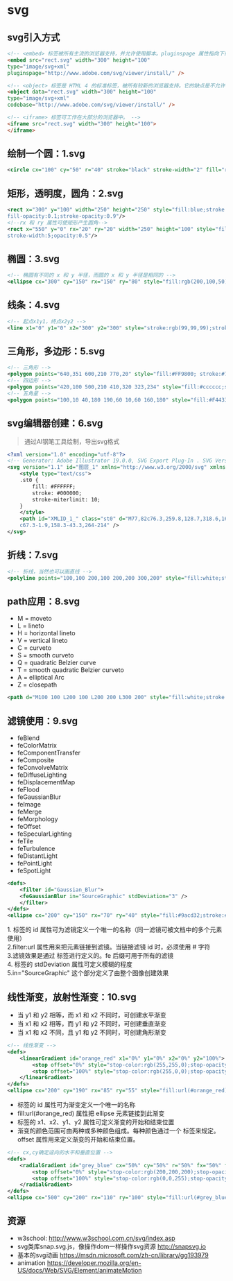 # svg

## svg引入方式
```html
<!-- <embed> 标签被所有主流的浏览器支持，并允许使用脚本。pluginspage 属性指向下载插件的 URL -->
<embed src="rect.svg" width="300" height="100" 
type="image/svg+xml"
pluginspage="http://www.adobe.com/svg/viewer/install/" />

<!-- <object> 标签是 HTML 4 的标准标签，被所有较新的浏览器支持。它的缺点是不允许使用脚本。codebase 属性指向下载插件的 URL。 -->
<object data="rect.svg" width="300" height="100" 
type="image/svg+xml"
codebase="http://www.adobe.com/svg/viewer/install/" />

<!-- <iframe> 标签可工作在大部分的浏览器中。 -->
<iframe src="rect.svg" width="300" height="100">
</iframe>
```
## 绘制一个圆：1.svg

```xml
<circle cx="100" cy="50" r="40" stroke="black" stroke-width="2" fill="red"/>
```

## 矩形，透明度，圆角：2.svg

```svg
<rect x="300" y="100" width="250" height="250" style="fill:blue;stroke:pink;stroke-width:5;
fill-opacity:0.1;stroke-opacity:0.9"/>
<!--rx 和 ry 属性可使矩形产生圆角-->
<rect x="550" y="0" rx="20" ry="20" width="250" height="100" style="fill:red;stroke:black;
stroke-width:5;opacity:0.5"/>
```

## 椭圆：3.svg

```svg
<!-- 椭圆有不同的 x 和 y 半径，而圆的 x 和 y 半径是相同的 -->
<ellipse cx="300" cy="150" rx="150" ry="80" style="fill:rgb(200,100,50);stroke:rgb(0,0,100);stroke-width:2"/>
```

## 线条：4.svg

```svg
<!-- 起点x1y1，终点x2y2 -->
<line x1="0" y1="0" x2="300" y2="300" style="stroke:rgb(99,99,99);stroke-width:2"/>
```

## 三角形，多边形：5.svg

```svg
<!-- 三角形 -->
<polygon points="640,351 600,210 770,20" style="fill:#FF9800; stroke:#795548;stroke-width:2"/>
<!-- 四边形 -->
<polygon points="420,100 500,210 410,320 323,234" style="fill:#cccccc;stroke:#000000;stroke-width:1"/>
<!-- 五角星 -->
<polygon points="100,10 40,180 190,60 10,60 160,180" style="fill:#F44336;stroke:#F44336;fill-rule:nonzero;" />
```

## svg编辑器创建：6.svg

> 通过AI钢笔工具绘制，导出svg格式

```svg
<?xml version="1.0" encoding="utf-8"?>
<!-- Generator: Adobe Illustrator 19.0.0, SVG Export Plug-In . SVG Version: 6.00 Build 0)  -->
<svg version="1.1" id="图层_1" xmlns="http://www.w3.org/2000/svg" xmlns:xlink="http://www.w3.org/1999/xlink" x="0px" y="0px" viewBox="0 0 960 560" style="enable-background:new 0 0 960 560;" xml:space="preserve">
    <style type="text/css">
    .st0 {
        fill: #FFFFFF;
        stroke: #000000;
        stroke-miterlimit: 10;
    }
    </style>
    <path id="XMLID_1_" class="st0" d="M77,82c76.3,259.8,128.7,318.6,164,316c54.2-3.9,54.3-150.9,149-183c88.7-30.1,153.1,77.2,266,74
	c67.3-1.9,158.3-43.3,264-214" />
</svg>
```

## 折线：7.svg

```svg
<!-- 折线，当然也可以画直线 -->
<polyline points="100,100 200,100 200,200 300,200" style="fill:white;stroke:red;stroke-width:2"/>
```

## path应用：8.svg

- M = moveto      
- L = lineto      
- H = horizontal lineto     
- V = vertical lineto     
- C = curveto     
- S = smooth curveto     
- Q = quadratic Belzier curve      
- T = smooth quadratic Belzier curveto      
- A = elliptical Arc     
- Z = closepath     

```svg
<path d="M100 100 L200 100 L200 200 L300 200" style="fill:white;stroke:green;stroke-width:2"/>
```

## 滤镜使用：9.svg

- feBlend      
- feColorMatrix      
- feComponentTransfer     
- feComposite    
- feConvolveMatrix    
- feDiffuseLighting       
- feDisplacementMap      
- feFlood        
- feGaussianBlur     
- feImage     
- feMerge    
- feMorphology    
- feOffset     
- feSpecularLighting    
- feTile    
- feTurbulence    
- feDistantLight    
- fePointLight       
- feSpotLight       

```svg
<defs>
	<filter id="Gaussian_Blur">
	<feGaussianBlur in="SourceGraphic" stdDeviation="3" />
	</filter>
</defs>
<ellipse cx="200" cy="150" rx="70" ry="40" style="fill:#9acd32;stroke:#ccc;stroke-width:2;filter:url(#Gaussian_Blur)"/>
```

 1.<filter> 标签的 id 属性可为滤镜定义一个唯一的名称（同一滤镜可被文档中的多个元素使用）     
 2.filter:url 属性用来把元素链接到滤镜。当链接滤镜 id 时，必须使用 # 字符     
 3.滤镜效果是通过 <feGaussianBlur> 标签进行定义的。fe 后缀可用于所有的滤镜     
 4.<feGaussianBlur> 标签的 stdDeviation 属性可定义模糊的程度       
 5.in="SourceGraphic" 这个部分定义了由整个图像创建效果    

## 线性渐变，放射性渐变：10.svg

- 当 y1 和 y2 相等，而 x1 和 x2 不同时，可创建水平渐变
- 当 x1 和 x2 相等，而 y1 和 y2 不同时，可创建垂直渐变
- 当 x1 和 x2 不同，且 y1 和 y2 不同时，可创建角形渐变

```svg
<!-- 线性渐变 -->
<defs>
	<linearGradient id="orange_red" x1="0%" y1="0%" x2="0%" y2="100%">
		<stop offset="0%" style="stop-color:rgb(255,255,0);stop-opacity:1"/>
		<stop offset="100%" style="stop-color:rgb(255,0,0);stop-opacity:0.5"/>
	</linearGradient>
</defs>
<ellipse cx="200" cy="190" rx="85" ry="55" style="fill:url(#orange_red)"/>
```

- <linearGradient> 标签的 id 属性可为渐变定义一个唯一的名称
- fill:url(#orange_red) 属性把 ellipse 元素链接到此渐变
- <linearGradient> 标签的 x1、x2、y1、y2 属性可定义渐变的开始和结束位置
- 渐变的颜色范围可由两种或多种颜色组成。每种颜色通过一个 <stop> 标签来规定。offset 属性用来定义渐变的开始和结束位置。

```svg
<!-- cx,cy确定迳向的水平和垂直位置 -->
<defs>
	<radialGradient id="grey_blue" cx="50%" cy="50%" r="50%" fx="50%" fy="50%">
		<stop offset="0%" style="stop-color:rgb(200,200,200);stop-opacity:0"/>
		<stop offset="100%" style="stop-color:rgb(0,0,255);stop-opacity:0.8"/>
	</radialGradient>
</defs>
<ellipse cx="500" cy="200" rx="110" ry="100" style="fill:url(#grey_blue)"/>
```



## 资源
- w3school:
http://www.w3school.com.cn/svg/index.asp
- svg类库snap.svg.js，像操作dom一样操作svg资源
http://snapsvg.io
- 基本的svg动画
https://msdn.microsoft.com/zh-cn/library/gg193979
- animation
https://developer.mozilla.org/en-US/docs/Web/SVG/Element/animateMotion
